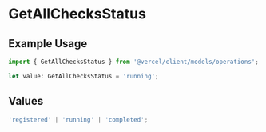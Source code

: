 # GetAllChecksStatus

## Example Usage

```typescript
import { GetAllChecksStatus } from '@vercel/client/models/operations';

let value: GetAllChecksStatus = 'running';
```

## Values

```typescript
'registered' | 'running' | 'completed';
```
